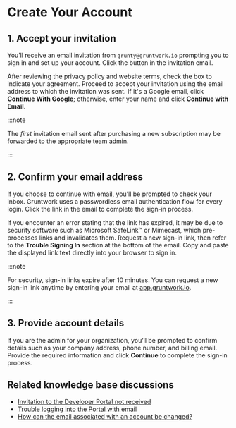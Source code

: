 # Create Your Account

## 1. Accept your invitation

You’ll receive an email invitation from `grunty@gruntwork.io` prompting you to sign in and set up your account. Click the button in the invitation email.

After reviewing the privacy policy and website terms, check the box to indicate your agreement. Proceed to accept your invitation using the email address to which the invitation was sent. If it's a Google email, click **Continue With Google**; otherwise, enter your name and click **Continue with Email**.

:::note

The *first* invitation email sent after purchasing a new subscription may be forwarded to the appropriate team admin.

:::

## 2. Confirm your email address

If you choose to continue with email, you’ll be prompted to check your inbox. Gruntwork uses a passwordless email authentication flow for every login. Click the link in the email to complete the sign-in process.

If you encounter an error stating that the link has expired, it may be due to security software such as Microsoft SafeLink™ or Mimecast, which pre-processes links and invalidates them. Request a new sign-in link, then refer to the **Trouble Signing In** section at the bottom of the email. Copy and paste the displayed link text directly into your browser to sign in.

:::note

For security, sign-in links expire after 10 minutes. You can request a new sign-in link anytime by entering your email at [app.gruntwork.io](https://app.gruntwork.io).

:::


## 3. Provide account details

If you are the admin for your organization, you’ll be prompted to confirm details such as your company address, phone number, and billing email. Provide the required information and click **Continue** to complete the sign-in process.

## Related knowledge base discussions

- [Invitation to the Developer Portal not received](https://github.com/orgs/gruntwork-io/discussions/716)
- [Trouble logging into the Portal with email](https://github.com/orgs/gruntwork-io/discussions/395)
- [How can the email associated with an account be changed?](https://github.com/orgs/gruntwork-io/discussions/714)

